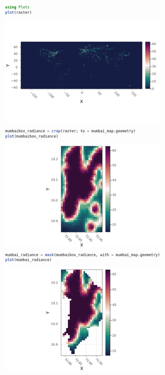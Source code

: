 ```julia
using Plots
plot(raster)
```
![raster](rasterworld.png)

```julia
mumbaibox_radiance = crop(raster; to = mumbai_map.geometry)
plot(mumbaibox_radiance)
```
![raster](mumbaibox.png)
```julia
mumbai_radiance = mask(mumbaibox_radiance, with = mumbai_map.geometry)
plot(mumbai_radiance)
```
![raster](mumbai_radiance.png)

